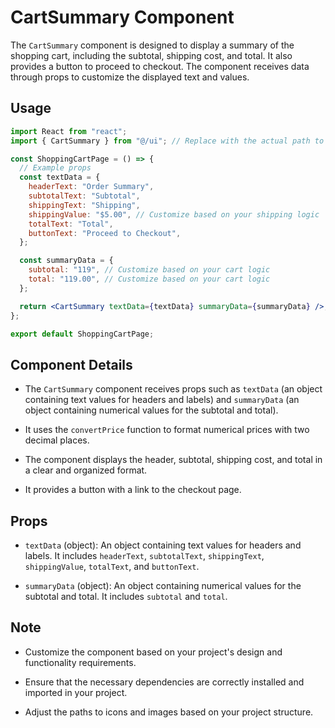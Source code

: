 # CartSummary Component

The `CartSummary` component is designed to display a summary of the shopping cart, including the subtotal, shipping cost, and total. It also provides a button to proceed to checkout. The component receives data through props to customize the displayed text and values.

## Usage

```jsx
import React from "react";
import { CartSummary } from "@/ui"; // Replace with the actual path to the CartSummary component

const ShoppingCartPage = () => {
  // Example props
  const textData = {
    headerText: "Order Summary",
    subtotalText: "Subtotal",
    shippingText: "Shipping",
    shippingValue: "$5.00", // Customize based on your shipping logic
    totalText: "Total",
    buttonText: "Proceed to Checkout",
  };

  const summaryData = {
    subtotal: "119", // Customize based on your cart logic
    total: "119.00", // Customize based on your cart logic
  };

  return <CartSummary textData={textData} summaryData={summaryData} />;
};

export default ShoppingCartPage;
```

## Component Details

- The `CartSummary` component receives props such as `textData` (an object containing text values for headers and labels) and `summaryData` (an object containing numerical values for the subtotal and total).

- It uses the `convertPrice` function to format numerical prices with two decimal places.

- The component displays the header, subtotal, shipping cost, and total in a clear and organized format.

- It provides a button with a link to the checkout page.

## Props

- `textData` (object): An object containing text values for headers and labels. It includes `headerText`, `subtotalText`, `shippingText`, `shippingValue`, `totalText`, and `buttonText`.

- `summaryData` (object): An object containing numerical values for the subtotal and total. It includes `subtotal` and `total`.

## Note

- Customize the component based on your project's design and functionality requirements.

- Ensure that the necessary dependencies are correctly installed and imported in your project.

- Adjust the paths to icons and images based on your project structure.
